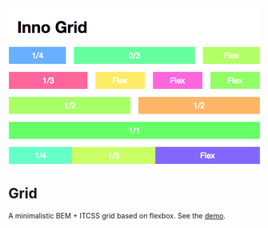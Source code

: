 <p align="center">
  <img src="example/screenshot.png" alt="Screenshot">
</p>

# Grid

A minimalistic BEM + ITCSS grid based on flexbox. See the
[demo](https://stephan281094.github.io/grid).
